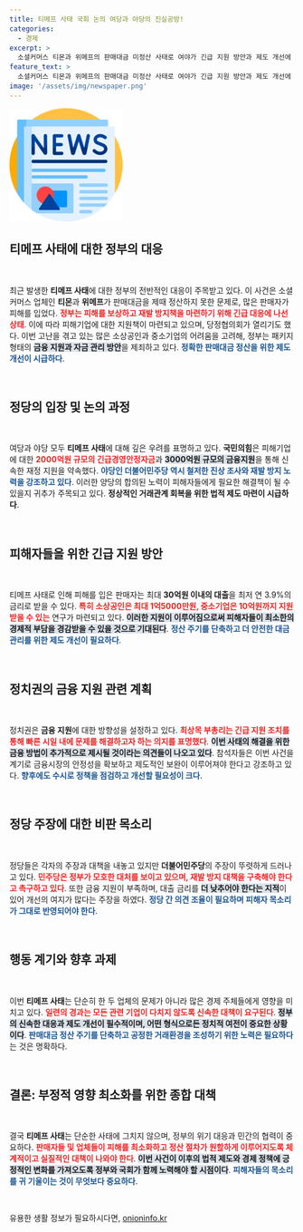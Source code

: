```yaml
---
title: 티메프 사태 국회 논의 여당과 야당의 진실공방!
categories:
  - 경제
excerpt: >
  소셜커머스 티몬과 위메프의 판매대금 미정산 사태로 여야가 긴급 지원 방안과 제도 개선에 한 목소리를 냈다. 2000억 원 규모의 긴급 경영안정자금과 3000억 원 금융지원을 포함한 정부의 지원 대책이 발빠르게 진행된다. 클릭해서 자세히 알아보세요!
feature_text: >
  소셜커머스 티몬과 위메프의 판매대금 미정산 사태로 여야가 긴급 지원 방안과 제도 개선에 한 목소리를 냈다. 2000억 원 규모의 긴급 경영안정자금과 3000억 원 금융지원을 포함한 정부의 지원 대책이 발빠르게 진행된다. 클릭해서 자세히 알아보세요!
image: '/assets/img/newspaper.png'
---
```


<p><img src="/assets/img/newspaper.png" alt="kimp 속보" /></p>

<h2 data-ke-size="size26">티메프 사태에 대한 정부의 대응</h2>

<p data-ke-size="size16">&nbsp;</p>

<p data-ke-size="size16">최근 발생한 <b>티메프 사태</b>에 대한 정부의 전반적인 대응이 주목받고 있다. 이 사건은 소셜커머스 업체인 <b>티몬</b>과 <b>위메프</b>가 판매대금을 제때 정산하지 못한 문제로, 많은 판매자가 피해를 입었다. <b><span style="color: #ee2323;">정부는 피해를 보상하고 재발 방지책을 마련하기 위해 긴급 대응에 나선 상태</span></b>. 이에 따라 피해기업에 대한 지원책이 마련되고 있으며, 당정협의회가 열리기도 했다. 이번 고난을 겪고 있는 많은 소상공인과 중소기업의 어려움을 고려해, 정부는 패키지 형태의 <b><span style="background-color: #21538527;">금융 지원과 자금 관리 방안</span></b>을 제죄하고 있다. <b><span style="color: #1a5490;">정확한 판매대금 정산을 위한 제도 개선이 시급하다</span></b>.</p>

<p data-ke-size="size16">&nbsp;</p>

<h2 data-ke-size="size26">정당의 입장 및 논의 과정</h2>

<p data-ke-size="size16">&nbsp;</p>

<p data-ke-size="size16">여당과 야당 모두 <b>티메프 사태</b>에 대해 깊은 우려를 표명하고 있다. <b>국민의힘</b>은 피해기업에 대한 <b><span style="color: #ee2323;">2000억원 규모의 긴급경영안정자금</span></b>과 <b><span style="background-color: #21538527;">3000억원 규모의 금융지원</span></b>을 통해 신속한 재정 지원을 약속했다. <b><span style="color: #1a5490;">야당인 더불어민주당 역시 철저한 진상 조사와 재발 방지 노력을 강조하고 있다</span></b>. 이러한 양당의 합의된 노력이 피해자들에게 필요한 해결책이 될 수 있을지 귀추가 주목되고 있다. <b>정상적인 거래관계 회복을 위한 법적 제도 마련이 시급하다</b>.</p>

<p data-ke-size="size16">&nbsp;</p>

<h2 data-ke-size="size26">피해자들을 위한 긴급 지원 방안</h2>

<p data-ke-size="size16">&nbsp;</p>

<p data-ke-size="size16">티메프 사태로 인해 피해를 입은 판매자는 최대 <b>30억원 이내의 대출</b>을 최저 연 3.9%의 금리로 받을 수 있다. <b><span style="color: #ee2323;">특히 소상공인은 최대 1억5000만원, 중소기업은 10억원까지 지원받을 수 있는</span></b> 연구가 마련되고 있다. <b><span style="background-color: #21538527;">이러한 지원이 이루어짐으로써 피해자들이 최소한의 경제적 부담을 경감받을 수 있을 것으로 기대된다</span></b>. <b><span style="color: #1a5490;">정산 주기를 단축하고 더 안전한 대금 관리를 위한 제도 개선이 필요하다</span></b>.</p>

<p data-ke-size="size16">&nbsp;</p>

<h2 data-ke-size="size26">정치권의 금융 지원 관련 계획</h2>

<p data-ke-size="size16">&nbsp;</p>

<p data-ke-size="size16">정치권은 <b>금융 지원</b>에 대한 방향성을 설정하고 있다. <b><span style="color: #ee2323;">최상목 부총리는 긴급 지원 조치를 통해 빠른 시일 내에 문제를 해결하고자 하는 의지를 표명했다</span></b>. <b><span style="background-color: #21538527;">이번 사태의 해결을 위한 금융 방법이 추가적으로 제시될 것이라는 의견들이 나오고 있다</span></b>. 참석자들은 이번 사건을 계기로 금융시장의 안정성을 확보하고 제도적인 보완이 이루어져야 한다고 강조하고 있다. <b><span style="color: #1a5490;">향후에도 수시로 정책을 점검하고 개선할 필요성이 크다</span></b>.</p>

<p data-ke-size="size16">&nbsp;</p>

<h2 data-ke-size="size26">정당 주장에 대한 비판 목소리</h2>

<p data-ke-size="size16">&nbsp;</p>

<p data-ke-size="size16">정당들은 각자의 주장과 대책을 내놓고 있지만 <b>더불어민주당</b>의 주장이 뚜렷하게 드러나고 있다. <b><span style="color: #ee2323;">민주당은 정부가 모호한 대처를 보이고 있으며, 재발 방지 대책을 구축해야 한다고 촉구하고 있다</span></b>. 또한 금융 지원이 부족하며, 대출 금리를 <b><span style="background-color: #21538527;">더 낮추어야 한다는 지적</span></b>이 있어 개선의 여지가 많다는 주장을 하였다. <b><span style="color: #1a5490;">정당 간 의견 조율이 필요하며 피해자 목소리가 그대로 반영되어야 한다</span></b>.</p>

<p data-ke-size="size16">&nbsp;</p>

<h2 data-ke-size="size26">행동 계기와 향후 과제</h2>

<p data-ke-size="size16">&nbsp;</p>

<p data-ke-size="size16">이번 <b>티메프 사태</b>는 단순히 한 두 업체의 문제가 아니라 많은 경제 주체들에게 영향을 미치고 있다. <b><span style="color: #ee2323;">일련의 경과는 모든 관련 기업이 다치지 않도록 신속한 대책이 요구된다</span></b>. <b><span style="background-color: #21538527;">정부의 신속한 대응과 제도 개선이 필수적이며, 어떤 형식으로든 정치적 여전이 중요한 상황이다</span></b>. <b><span style="color: #1a5490;">판매대금 정산 주기를 단축하고 공정한 거래환경을 조성하기 위한 노력은 필요하다</span></b>는 것은 명확하다.</p>

<p data-ke-size="size16">&nbsp;</p>

<h2 data-ke-size="size26">결론: 부정적 영향 최소화를 위한 종합 대책</h2>

<p data-ke-size="size16">&nbsp;</p>

<p data-ke-size="size16">결국 <b>티메프 사태</b>는 단순한 사태에 그치지 않으며, 정부의 위기 대응과 민간의 협력이 중요하다. <b><span style="color: #ee2323;">판매자들 및 업체들이 피해를 최소화하고 정산 절차가 원할하게 이루어지도록 체계적이고 실질적인 대책이 나와야 한다</span></b>. <b><span style="background-color: #21538527;">이번 사건이 이후의 법적 제도와 경제 정책에 긍정적인 변화를 가져오도록 정부와 국회가 함께 노력해야 할 시점이다</span></b>. <b><span style="color: #1a5490;">피해자들의 목소리를 귀 기울이는 것이 무엇보다 중요하다</span></b>.</p>

<p data-ke-size="size16">&nbsp;</p>
유용한 생활 정보가 필요하시다면, <a href="https://onioninfo.kr" rel="dofollow">onioninfo.kr</a>


